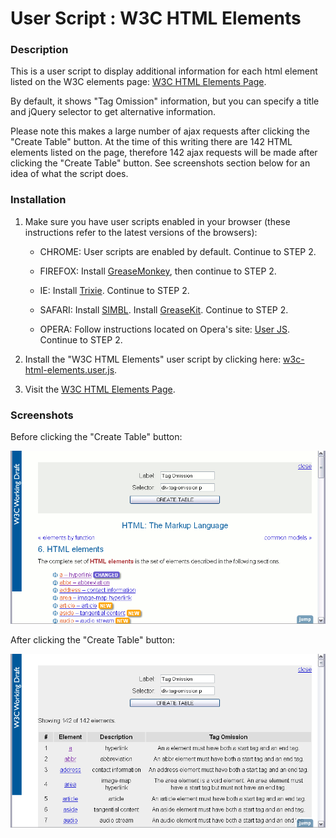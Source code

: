 User Script : W3C HTML Elements
===============================

### Description ###

This is a user script to display additional information for 
each html element listed on the W3C elements page:
[W3C HTML Elements Page](http://www.w3.org/TR/html-markup/elements.html).

By default, it shows "Tag Omission" information, but you can specify a
title and jQuery selector to get alternative information.

Please note this makes a large number of ajax requests after clicking the
"Create Table" button.  At the time of this writing there are 142 HTML
elements listed on the page, therefore 142 ajax requests will be made
after clicking the "Create Table" button.  See screenshots section below
for an idea of what the script does.

### Installation ###

1. Make sure you have user scripts enabled in your browser (these instructions refer to the latest versions of the browsers):  

    * CHROME: User scripts are enabled by default. Continue to STEP 2.

    * FIREFOX: Install [GreaseMonkey](https://addons.mozilla.org/en-US/firefox/addon/greasemonkey/), then continue to STEP 2.

    * IE: Install [Trixie](http://www.bhelpuri.net/Trixie/). Continue to STEP 2.

    * SAFARI: Install [SIMBL](http://www.culater.net/software/SIMBL/SIMBL.php). Install [GreaseKit](http://8-p.info/greasekit/). Continue to STEP 2.

    * OPERA: Follow instructions located on Opera's site: [User JS](http://www.opera.com/docs/userjs/). Continue to STEP 2.

2. Install the "W3C HTML Elements" user script by clicking here: [w3c-html-elements.user.js](https://github.com/skratchdot/w3c-html-elements.user.js/raw/master/w3c-html-elements.user.js).  
3. Visit the [W3C HTML Elements Page](http://www.w3.org/TR/html-markup/elements.html).

### Screenshots ###

Before clicking the "Create Table" button:  
  
![Screenshot 1](https://github.com/skratchdot/w3c-html-elements.user.js/raw/master/images/screen1.gif)
  
After clicking the "Create Table" button:  
  
![Screenshot 2](https://github.com/skratchdot/w3c-html-elements.user.js/raw/master/images/screen2.gif)
  
  
